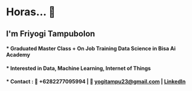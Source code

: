 # Horas... 👋

## I'm Friyogi Tampubolon

#### * Graduated Master Class + On Job Training Data Science in Bisa Ai Academy
#### * Interested in Data, Machine Learning, Internet of Things
#### * Contact : 📱 +6282277095994   |   📧 yogitampu23@gmail.com   |   [LinkedIn](https://www.linkedin.com/in/friyogi-tampubolon/)

<!--
**1friyogi/1friyogi** is a ✨ _special_ ✨ repository because its `README.md` (this file) appears on your GitHub profile.

Here are some ideas to get you started:

- 🔭 I’m currently working on ...
- 🌱 I’m currently learning ...
- 👯 I’m looking to collaborate on ...sd
- 🤔 I’m looking for help with ...
- 💬 Ask me about ...
- 📫 How to reach me: ...
- 😄 Pronouns: ...
- ⚡ Fun fact: ...
-->
